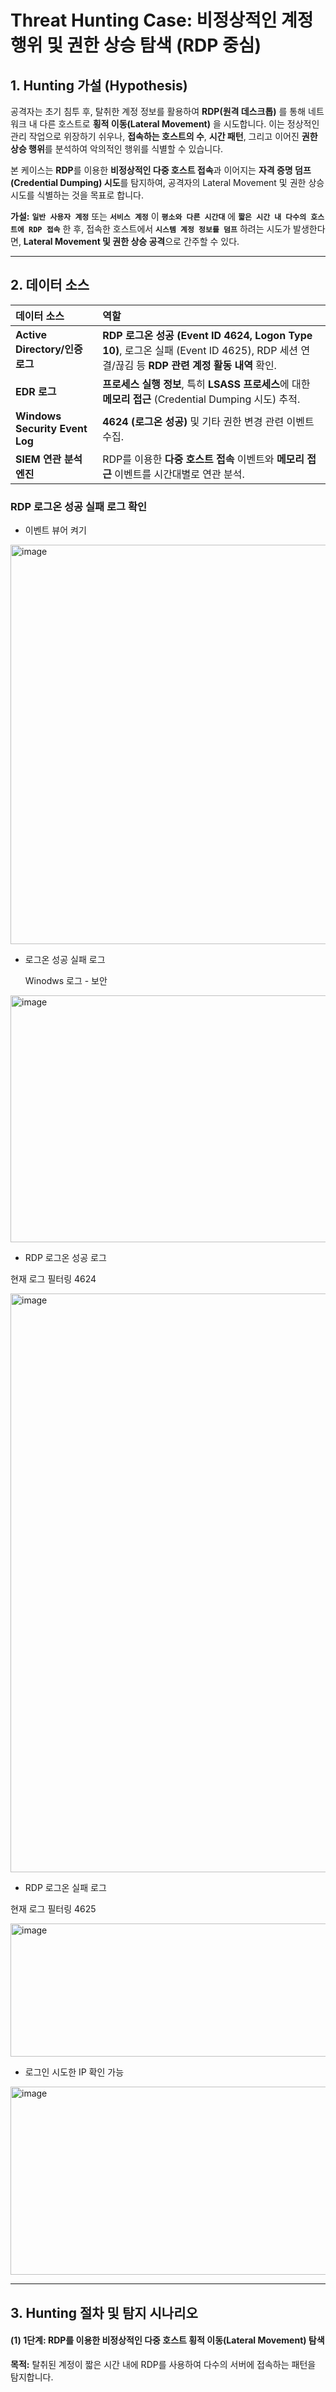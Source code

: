 
# Threat Hunting Case: 비정상적인 계정 행위 및 권한 상승 탐색 (RDP 중심)

## 1. Hunting 가설 (Hypothesis)

공격자는 초기 침투 후, 탈취한 계정 정보를 활용하여 **RDP(원격 데스크톱)** 를 통해 네트워크 내 다른 호스트로 **횡적 이동(Lateral Movement)** 을 시도합니다. 이는 정상적인 관리 작업으로 위장하기 쉬우나, **접속하는 호스트의 수**, **시간 패턴**, 그리고 이어진 **권한 상승 행위**를 분석하여 악의적인 행위를 식별할 수 있습니다.

본 케이스는 **RDP**를 이용한 **비정상적인 다중 호스트 접속**과 이어지는 **자격 증명 덤프(Credential Dumping) 시도**를 탐지하여, 공격자의 Lateral Movement 및 권한 상승 시도를 식별하는 것을 목표로 합니다.

**가설:**
**`일반 사용자 계정`** 또는 **`서비스 계정`** 이 **`평소와 다른 시간대`** 에 **`짧은 시간 내 다수의 호스트에 RDP 접속`** 한 후, 접속한 호스트에서 **`시스템 계정 정보를 덤프`** 하려는 시도가 발생한다면, **Lateral Movement 및 권한 상승 공격**으로 간주할 수 있다.

---

## 2. 데이터 소스

| 데이터 소스 | 역할 |
| :--- | :--- |
| **Active Directory/인증 로그** | **RDP 로그온 성공 (Event ID 4624, Logon Type 10)**, 로그온 실패 (Event ID 4625), RDP 세션 연결/끊김 등 **RDP 관련 계정 활동 내역** 확인. |
| **EDR 로그** | **프로세스 실행 정보**, 특히 **LSASS 프로세스**에 대한 **메모리 접근** (Credential Dumping 시도) 추적. |
| **Windows Security Event Log** | **4624 (로그온 성공)** 및 기타 권한 변경 관련 이벤트 수집. |
| **SIEM 연관 분석 엔진** | RDP를 이용한 **다중 호스트 접속** 이벤트와 **메모리 접근** 이벤트를 시간대별로 연관 분석. |



### RDP 로그온 성공 실패 로그 확인


* 이벤트 뷰어 켜기
  
<img width="784" height="639" alt="image" src="https://github.com/user-attachments/assets/e7c672e6-92d8-4231-bddf-40b21e1e0e1d" />

* 로그온 성공 실패 로그
  
  Winodws 로그 - 보안
  
<img width="2083" height="395" alt="image" src="https://github.com/user-attachments/assets/52bceb39-2c69-478b-a47d-44b9f1bd8f37" />


* RDP 로그온 성공 로그

현재 로그 필터링 4624

<img width="1538" height="926" alt="image" src="https://github.com/user-attachments/assets/34021cca-296c-4298-9ab5-67aac9d74057" />

* RDP 로그온 실패 로그

현재 로그 필터링 4625

<img width="1863" height="213" alt="image" src="https://github.com/user-attachments/assets/64f776b8-f544-4550-ba7a-c8376b0f224e" />

* 로그인 시도한 IP 확인 가능

<img width="1378" height="301" alt="image" src="https://github.com/user-attachments/assets/d5ca955e-f620-4b02-a09e-a75f645987d0" />



---

## 3. Hunting 절차 및 탐지 시나리오

#### (1) 1단계: RDP를 이용한 비정상적인 다중 호스트 횡적 이동(Lateral Movement) 탐색

**목적:** 탈취된 계정이 짧은 시간 내에 RDP를 사용하여 다수의 서버에 접속하는 패턴을 탐지합니다.


